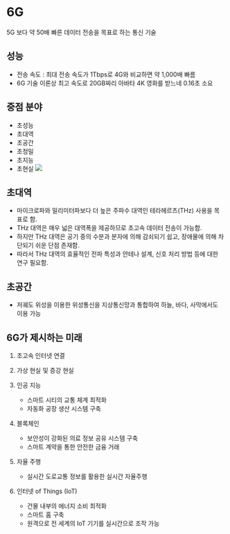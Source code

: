 # 6G

5G 보다 약 50배 빠른 데이터 전송을 목표로 하는 통신 기술

## 성능

- 전송 속도 : 최대 전송 속도가 1Tbps로 4G와 비교하면 약 1,000배 빠름
- 6G 기술 이론상 최고 속도로 20GB짜리 아바타 4K 영화를 받느네 0.16초 소요


## 중점 분야

- 초성능
- 초대역
- 초공간
- 초정밀
- 초지능
- 초현실
  <img src="https://www.koya-culture.com/data/photos/20220833/art_16607810460944_4c5a1f.png">

## 초대역

- 마이크로파와 밀리미터파보다 더 높은 주파수 대역인 테라헤르츠(THz) 사용을 목표로 함.
- THz 대역은 매우 넓은 대역폭을 제공하므로 초고속 데이터 전송이 가능함.
- 하지만 THz 대역은 공기 중의 수분과 분자에 의해 감쇠되기 쉽고, 장애물에 의해 차단되기 쉬운 단점 존재함.
- 따라서 THz 대역의 효율적인 전파 특성과 안테나 설계, 신호 처리 방법 등에 대한 연구 필요함.

## 초공간

- 저궤도 위성을 이용한 위성통신을 지상통신망과 통합하여 하늘, 바다, 사막에서도 이용 가능

## 6G가 제시하는 미래

1. 초고속 인터넷 연결

2. 가상 현실 및 증강 현실

3. 인공 지능

   - 스마트 시티의 교통 체계 최적화
   - 자동화 공장 생산 시스템 구축

4. 블록체인

   - 보안성이 강화된 의료 정보 공유 시스템 구축
   - 스마트 계약을 통한 안전한 금융 거래

5. 자율 주행

   - 실시간 도로교통 정보를 활용한 실시간 자율주행

6. 인터넷 of Things (IoT)
   - 건물 내부의 에너지 소비 최적화
   - 스마트 홈 구축
   - 원격으로 전 세계의 IoT 기기를 실시간으로 조작 가능
